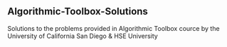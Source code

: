 ## Algorithmic-Toolbox-Solutions
Solutions to the problems provided in Algorithmic Toolbox cource by the University of California San Diego &amp; HSE University
